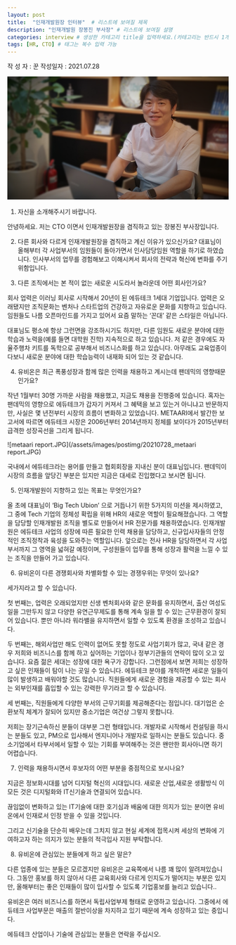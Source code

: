 ```yaml
---
layout: post
title:  "인재개발원장 인터뷰"  # 리스트에 보여질 제목
description: "인재개발원 장봉진 부사장" # 리스트에 보여질 설명
categories: interview # 생성한 카테고리 title을 입력하세요.(카테고리는 반드시 1개만 입력)
tags: [HR, CTO] # 태그는 복수 입력 가능
---
```


작 성 자 : 꾼
작성일자 : 2021.07.28

![2번.png](/assets/images/postimg/20210728_cto.png)



1)  자신을 소개해주시기 바랍니다.

안녕하세요.
저는 CTO 이면서 인재개발원장을 겸직하고 있는 장봉진 부사장입니다.


2)  다른 회사와 다르게 인재개발원장을 겸직하고 계신 이유가 있으신가요?
대표님이 올해부터 각 사업부서의 임원들이 돌아가면서 인사담당임원 역할을 하기로 하였습니다. 인사부서의 업무를 경험해보고 이해시켜서 회사의 전략과 혁신에 변화를 주기 위함입니다.

 
3)  다른 조직에서는 본 적이 없는 새로운 시도라서 놀라운데 어떤 회사인가요?

회사 업력은 이러닝 회사로 시작해서 20년이 된 에듀테크 1세대 기업입니다. 업력은 오래됐지만 조직문화는 벤처나 스타트업의 건강하고 자유로운 문화를 지향하고 있습니다. 임원들도 나름 오픈마인드를 가지고 있어서 요즘 말하는 ‘꼰대’ 같은 스타일은 아닙니다.

대표님도 평소에 항상 그런면을 강조하시기도 하지만, 다른 임원도 새로운 분야에 대한 학습과 노력을(예를 들면 대학원 진학) 지속적으로 하고 있습니다. 저 같은 경우에도 자율주행차 키트를 독학으로 공부해서 비즈니스화를 하고 있습니다. 아무래도 교육업종이다보니 새로운 분야에 대한 학습능력이 내재화 되어 있는 것 같습니다.

 
4)  유비온은 최근 폭풍성장과 함께 많은 인력을 채용하고 계시는데 팬데믹의 영향때문인가요?

작년 1월부터 30명 가까운 사람을 채용했고, 지금도 채용을 진행중에 있습니다. 혹자는 팬데믹의 영향으로 에듀테크가 갑자기 커져서 그 혜택을 보고 있는거 아니냐고 반문하지만, 사실은 몇 년전부터 시장의 흐름이 변화하고 있었습니다. METAARI에서 발간한 보고서에 따르면 에듀테크 시장은 2006년부터 2014년까지 정체를 보이다가 2015년부터 급격한 성장곡선을 그리게 됩니다.

![metaari report.JPG](/assets/images/postimg/20210728_metaari report.JPG)

국내에서 에듀테크라는 용어를 만들고 협회회장을 지내신 분이 대표님입니다. 팬데믹이 시장의 흐름을 앞당긴 부분은 있지만 지금은 대세로 진입했다고 보시면 됩니다.

 
5)  인재개발원이 지향하고 있는 목표는 무엇인가요?

올 초에 대표님이 ‘Big Tech Ubion’ 으로 거듭나기 위한 5가지의 미션을 제시하였고,
그 중에 Tech 기업의 정체성 확립을 위해 HR의 새로운 역할이 필요해졌습니다.
그 역할을 담당할 인재개발원 조직을 별도로 만들어서 HR 전문가를 채용하였습니다. 인재개발원은 에듀테크 사업의 성장에 따른 필요한 인력 채용을 담당하고, 신규입사자들의 안정적인 조직정착과 육성을 도와주는 역할입니다.
앞으로는 전사 HR을 담당하면서 각 사업부서까지 그 영역을 넓혀갈 예정이며, 구성원들이 업무를 통해 성장과 활력을 느낄 수 있는 조직을 만들어 가고 있습니다.

 
6)  유비온이 다른 경쟁회사와 차별화할 수 있는 경쟁우위는 무엇이 있나요?

세가지라고 할 수 있습니다.

첫 번째는, 업력은 오래되었지만 신생 벤처회사와 같은 문화를 유지하면서, 출산 여성도 일을 그만두지 않고 다양한 유연근무제도를 통해 계속 일을 할 수 있는 근무환경이 잘되어 있습니다. 
 뿐만 아니라 워라밸을 유지하면서 일할 수 있도록 환경을 조성하고 있습니다.

두 번째는, 해외사업만 해도 인력이 없어도 못할 정도로 사업기회가 많고, 국내 같은 경우 저희와 비즈니스를 함께 하고 싶어하는 기업이나 정부기관들의 연락이 많이 오고 있습니다. 
 요즘 젊은 세대는 성장에 대한 욕구가 강합니다. 그런점에서 보면 저희는 성장하고 싶은 인재들이 탐이 나는 곳일 수 있습니다. 에듀테크 분야를 개척하면 새로운 일들이 많이 발생하고 배워야할 것도 많습니다. 직원들에게 새로운 경험을 제공할 수 있는 회사는 외부인재를 흡입할 수 있는 강력한 무기라고 할 수 있습니다.

세 번째는, 직원들에게 다양한 부서의 근무기회를 제공해준다는 점입니다. 대기업은 순환보직 체계가 잘되어 있지만 중소기업은 여건상 그렇지 못합니다.

저희는 장기근속하신 분들이 대부분 그런 형태입니다. 개발자로 시작해서 컨설팅을 하시는 분들도 있고, PM으로 입사해서 엔지니어나 개발자로 일하시는 분들도 있습니다. 중소기업에서 타부서에서 일할 수 있는 기회를 부여해주는 것은 왠만한 회사아니면 하기 어렵습니다. 

 
7)  인력을 채용하시면서 후보자의 어떤 부분을 중점적으로 보시나요?

 
지금은 정보화시대를 넘어 디지털 혁신의 시대입니다. 새로운 산업,새로운 생활방식 이 모든 것은 디지털화와 IT신기술과 연결되어 있습니다.

끊임없이 변화하고 있는 IT기술에 대한 호기심과 배움에 대한 의지가 있는 분이면 유비온에서 인재로서 인정 받을 수 있을 것입니다.

그리고 신기술을 단순히 배우는데 그치지 않고 현실 세계에 접목시켜 세상의 변화에 기여하고자 하는 의지가 있는 분들의 적극입사 지원 부탁합니다.

 
8)  유비온에 관심있는 분들에게 하고 싶은 말은?

다른 업종에 있는 분들은 모르겠지만 유비온은 교육쪽에서 나름 꽤 많이 알려져있습니다. 그동안 홍보를 하지 않아서 다른 교육회사와 다르게 인지도가 떨어지는 부분은 있지만, 올해부터는 좋은 인재들이 많이 입사할 수 있도록 기업홍보를 늘리고 있습니다..

유비온은 여러 비즈니스를 하면서 독립사업부제 형태로 운영하고 있습니다. 그중에서 에듀테크 사업부문은 매출의 절반이상을 차지하고 있기 때문에 계속 성장하고 있는 중입니다. 

에듀테크 산업이나 기술에 관심있는 분들은 연락을 주십시오.
